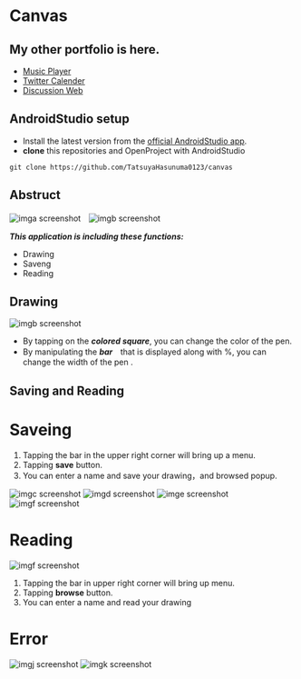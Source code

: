 # Canvas

## My other portfolio is here.
- [Music Player](https://github.com/TatsuyaHasunuma0123/MusicPlayer)
- [Twitter Calender](https://github.com/TatsuyaHasunuma0123/Calendar)
- [Discussion Web](https://github.com/TatsuyaHasunuma0123/Discuss)


## AndroidStudio setup
- Install the latest version from the [official AndroidStudio app](https://developer.android.com/studio). 
- **clone** this repositories and OpenProject with AndroidStudio
```
git clone https://github.com/TatsuyaHasunuma0123/canvas
```

## Abstruct
![imga screenshot](./images/img_a.png)　![imgb screenshot](./images/img_b.png)

***This application is including these functions:***
- Drawing
- Saveng
- Reading

## Drawing
![imgb screenshot](./images/img_b.png)
- By tapping on the ***colored square***, you can change the color of the pen.
- By manipulating the ***bar***　that is displayed along with %, you can change the width of the pen .

## Saving and Reading

# Saveing
1. Tapping the bar in the upper right corner will bring up a menu.
2. Tapping **save** button.
3. You can enter a name and save your drawing，and browsed popup.

![imgc screenshot](./images/img_c.png) ![imgd screenshot](./images/img_d.png) 
![imge screenshot](./images/img_e.png) ![imgf screenshot](./images/img_f.png)   


# Reading
![imgf screenshot](./images/img_j.png) 
1. Tapping the bar in upper right corner will bring up menu.
2. Tapping **browse** button.
3. You can enter a name and read your drawing

# Error
![imgj screenshot](./images/img_j.png) ![imgk screenshot](./images/img_k.png)  







